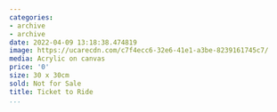 ```yaml
---
categories:
- archive
- archive
date: 2022-04-09 13:18:38.474819
image: https://ucarecdn.com/c7f4ecc6-32e6-41e1-a3be-8239161745c7/
media: Acrylic on canvas
price: '0'
size: 30 x 30cm
sold: Not for Sale
title: Ticket to Ride
...
```

